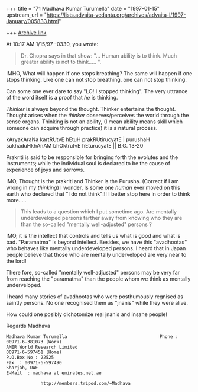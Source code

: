 +++
title = "71 Madhava Kumar Turumella"
date = "1997-01-15"
upstream_url = "https://lists.advaita-vedanta.org/archives/advaita-l/1997-January/005833.html"

+++
[Archive link](https://lists.advaita-vedanta.org/archives/advaita-l/1997-January/005833.html)

At 10:17 AM 1/15/97 -0330, you wrote:

>Dr. Chopra says in that show: "... Human ability
>is to think. Much greater ability is not to think..... ".

IMHO,   What will happen if one stops breathing? The same will happen if one
stops
thinking.  Like one can not stop breathing, one can not stop thinking.

Can some one ever dare to say "LO! I stopped thinking".  The very uttrance
of the word itself
is a proof that *he* is thinking.

*Thinker* is always beyond the thought.  Thinker entertains the thought.
Thought arises when
the *thinker*  observes/perceives the world through the sense organs.
Thinking is not an
ability, (I mean ability means skill which someone can acquire through
practice) it is a natural
process.

kAryakAraNa kartRUtvE hEtuH prakRUtirucyatE |
purushaH sukhaduHkhAnAM bhOktrutvE hEturucyatE ||  B.G. 13-20

Prakriti is said to be responsible for bringing forth the evolutes and the
instruments;
while the individual soul is declared to be the cause of experience of joys
and sorrows.

IMO, Thought is the prakriti and Thinker is the Purusha.  (Correct if I am
wrong in my *thinking*)
I wonder, Is some one *human* ever moved on this earth who declared that "I
do not think"!!!
I better stop here in order to think more.....

>
>This leads to a question which I put sometime ago. Are mentally
>underdeveloped persons farther away from knowing who they are than the
>so-called "mentally well-adjusted" persons ?

IMO, it is the intellect that controls and tells us what is good and what is
bad.   "Paramatma"
is beyond intellect.   Besides, we have this "avadhootas" who behaves like
mentally
underdeveloped persons.  I heard that in Japan people believe that those who
are mentally
underveloped are very near to the lord!

There fore, so-called "mentally well-adjusted" persons may be very far from
reaching the
"paramatma" than the people whom we think as mentally underveloped.

I heard many stories of avadhootas who were posthumously regnised as saintly
persons. No one recognised them as "jnanis" while they were alive.

How could one posibly dichotomize real jnanis and insane people!

Regards
Madhava
~~~~~~~~~~~~~~~~~~~~~~~~~~~~~~~~~~~~~~~~~~~~~~~~~~~~~~~~~~~
Madhava Kumar Turumella                                   Phone :
00971-6-381073 (Work)
AMER World Research Limited
00971-6-597451 (Home)
P.O.Box No : 22525
Fax  : 00971-6-597490
Sharjah, UAE
E-Mail  : madhava at emirates.net.ae

             http://members.tripod.com/~Madhava
~~~~~~~~~~~~~~~~~~~~~~~~~~~~~~~~~~~~~~~~~~~~~~~~~~~~~~~~~~~

